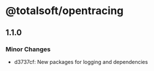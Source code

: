 # @totalsoft/opentracing

## 1.1.0

### Minor Changes

- d3737cf: New packages for logging and dependencies

